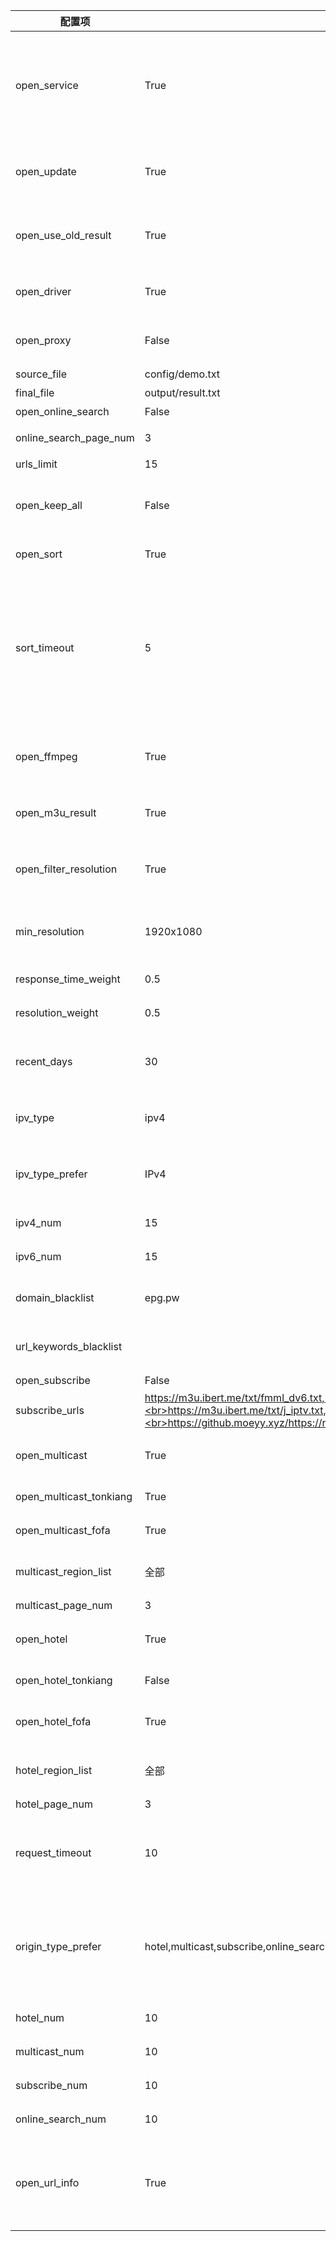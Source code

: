| 配置项                  | 默认值                                                                                                                                                                                                          | 描述                                                                                                                                                                            |
| ----------------------- | --------------------------------------------------------------------------------------------------------------------------------------------------------------------------------------------------------------- | ------------------------------------------------------------------------------------------------------------------------------------------------------------------------------- |
| open_service            | True                                                                                                                                                                                                            | 开启页面服务，用于控制是否启动结果页面服务；如果使用青龙等平台部署，有专门设定的定时任务，需要更新完成后停止运行，可以关闭该功能                                                |
| open_update             | True                                                                                                                                                                                                            | 开启更新，用于控制是否更新接口，若关闭则所有工作模式（获取接口和测速）均停止                                                                                                    |
| open_use_old_result     | True                                                                                                                                                                                                            | 开启使用历史更新结果（包含模板与结果文件的接口），合并至本次更新中                                                                                                              |
| open_driver             | True                                                                                                                                                                                                            | 开启浏览器运行，若更新无数据可开启此模式，较消耗性能                                                                                                                            |
| open_proxy              | False                                                                                                                                                                                                           | 开启代理，自动获取免费可用代理，若更新无数据可开启此模式                                                                                                                        |
| source_file             | config/demo.txt                                                                                                                                                                                                 | 模板文件路径                                                                                                                                                                    |
| final_file              | output/result.txt                                                                                                                                                                                               | 生成结果文件路径                                                                                                                                                                |
| open_online_search      | False                                                                                                                                                                                                           | 开启线上检索源功能                                                                                                                                                              |
| online_search_page_num  | 3                                                                                                                                                                                                               | 在线检索频道获取分页数量                                                                                                                                                        |
| urls_limit              | 15                                                                                                                                                                                                              | 单个频道接口数量                                                                                                                                                                |
| open_keep_all           | False                                                                                                                                                                                                           | 保留所有检索结果，会保留非模板频道名称的结果，推荐手动维护时开启                                                                                                                |
| open_sort               | True                                                                                                                                                                                                            | 开启排序功能（响应速度、日期、分辨率）                                                                                                                                          |
| sort_timeout            | 5                                                                                                                                                                                                               | 单个接口测速超时时长，单位秒(s)；数值越大测速所属时间越长，能提高获取接口数量，但质量会有所下降；数值越小测速所需时间越短，能获取低延时的接口，质量较好；调整此值能优化更新时间 |
| open_ffmpeg             | True                                                                                                                                                                                                            | 开启使用 FFmpeg 进行测速，获取更准确的速度与分辨率信息，需要提前手动安装                                                                                                        |
| open_m3u_result         | True                                                                                                                                                                                                            | 开启转换生成 m3u 文件类型结果链接，支持显示频道图标                                                                                                                             |
| open_filter_resolution  | True                                                                                                                                                                                                            | 开启分辨率过滤，低于最小分辨率（min_resolution）的接口将会被过滤                                                                                                                |
| min_resolution          | 1920x1080                                                                                                                                                                                                       | 接口最小分辨率，需要开启 open_filter_resolution 才能生效                                                                                                                        |
| response_time_weight    | 0.5                                                                                                                                                                                                             | 响应时间权重值（所有权重值总和应为 1）                                                                                                                                          |
| resolution_weight       | 0.5                                                                                                                                                                                                             | 分辨率权重值 （所有权重值总和应为 1）                                                                                                                                           |
| recent_days             | 30                                                                                                                                                                                                              | 获取最近时间范围内更新的接口（单位天），适当减小可避免出现匹配问题                                                                                                              |
| ipv_type                | ipv4                                                                                                                                                                                                            | 生成结果中接口的协议类型，可选值：ipv4、ipv6、全部                                                                                                                              |
| ipv_type_prefer         | IPv4                                                                                                                                                                                                            | 接口协议类型偏好，优先将该类型的接口排在结果前面，可选值：IPv4、IPv6                                                                                                            |
| ipv4_num                | 15                                                                                                                                                                                                              | 结果中偏好的 IPv4 接口数量                                                                                                                                                      |
| ipv6_num                | 15                                                                                                                                                                                                              | 结果中偏好的 IPv6 接口数量                                                                                                                                                      |
| domain_blacklist        | epg.pw                                                                                                                                                                                                          | 接口域名黑名单，用于过滤低质量含广告类域名的接口                                                                                                                                |
| url_keywords_blacklist  |                                                                                                                                                                                                                 | 接口关键字黑名单，用于过滤含特定字符的接口                                                                                                                                      |
| open_subscribe          | False                                                                                                                                                                                                           | 开启订阅源功能                                                                                                                                                                  |
| subscribe_urls          | https://m3u.ibert.me/txt/fmml_dv6.txt,<br>https://m3u.ibert.me/txt/o_cn.txt,<br>https://m3u.ibert.me/txt/j_iptv.txt,<br>https://github.moeyy.xyz/https://raw.githubusercontent.com/PizazzGY/TVBox/main/live.txt | 订阅源列表                                                                                                                                                                      |
| open_multicast          | True                                                                                                                                                                                                            | 开启组播源功能，关闭后所有组播源工作模式都将关闭                                                                                                                                |
| open_multicast_tonkiang | True                                                                                                                                                                                                            | 开启 Tonkiang 组播源工作模式                                                                                                                                                    |
| open_multicast_fofa     | True                                                                                                                                                                                                            | 开启 FOFA 组播源工作模式                                                                                                                                                        |
| multicast_region_list   | 全部                                                                                                                                                                                                            | 组播源地区列表，[更多地区](../updates/multicast/multicast_map.json)，"全部"表示所有地区                                                                                         |
| multicast_page_num      | 3                                                                                                                                                                                                               | 组播地区获取分页数量                                                                                                                                                            |
| open_hotel              | True                                                                                                                                                                                                            | 开启酒店源功能，关闭后所有酒店源工作模式都将关闭                                                                                                                                |
| open_hotel_tonkiang     | False                                                                                                                                                                                                           | 开启 Tonkiang 酒店源工作模式                                                                                                                                                    |
| open_hotel_fofa         | True                                                                                                                                                                                                            | 开启 FOFA、ZoomEye 酒店源工作模式                                                                                                                                               |
| hotel_region_list       | 全部                                                                                                                                                                                                            | 酒店源地区列表，[更多地区](../updates/fofa/fofa_map.py)，"全部"表示所有地区                                                                                                     |
| hotel_page_num          | 3                                                                                                                                                                                                               | 酒店地区获取分页数量                                                                                                                                                            |
| request_timeout         | 10                                                                                                                                                                                                              | 查询请求超时时长，单位秒(s)，用于控制查询接口文本链接的超时时长以及重试时长，调整此值能优化更新时间                                                                             |
| origin_type_prefer      | hotel,multicast,subscribe,online_search                                                                                                                                                                         | 结果偏好的接口来源，结果优先按该顺序进行排序，hotel：酒店源，multicast：组播源，subscribe：订阅源，online_search：在线搜索                                                      |
| hotel_num               | 10                                                                                                                                                                                                              | 结果中偏好的酒店源接口数量                                                                                                                                                      |
| multicast_num           | 10                                                                                                                                                                                                              | 结果中偏好的组播源接口数量                                                                                                                                                      |
| subscribe_num           | 10                                                                                                                                                                                                              | 结果中偏好的订阅源接口数量                                                                                                                                                      |
| online_search_num       | 10                                                                                                                                                                                                              | 结果中偏好的在线搜索接口数量                                                                                                                                                    |
| open_url_info           | True                                                                                                                                                                                                            | 开启显示接口说明信息，用于控制是否显示分辨率、接口协议类型等信息，为$符号后的内容，播放软件使用该信息对接口进行描述                                                             |
